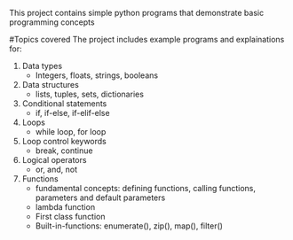 This project contains simple python programs that demonstrate basic programming concepts

#Topics covered
The project includes example programs and explainations for:

1. Data types
    - Integers, floats, strings, booleans
2. Data structures
    - lists, tuples, sets, dictionaries
3. Conditional statements
    - if, if-else, if-elif-else
4. Loops
    - while loop, for loop
5. Loop control keywords
    - break, continue
6. Logical operators
    - or, and, not
7. Functions
    - fundamental concepts: defining functions, calling functions, parameters and default parameters
    - lambda function
    - First class function
    - Built-in-functions: enumerate(), zip(), map(), filter()
